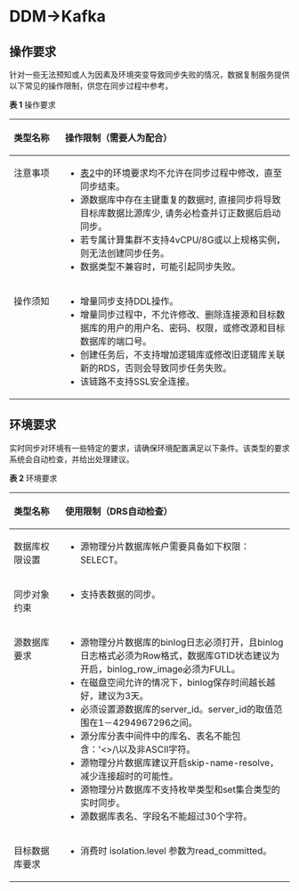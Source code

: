 # DDM-\>Kafka<a name="drs_04_0448"></a>

## 操作要求<a name="section1691943218231"></a>

针对一些无法预知或人为因素及环境突变导致同步失败的情况，数据复制服务提供以下常见的操作限制，供您在同步过程中参考。

**表 1**  操作要求

<a name="table88114333143"></a>
<table><thead align="left"><tr id="row581153310145"><th class="cellrowborder" valign="top" width="18.32%" id="mcps1.2.3.1.1"><p id="p6811173316140"><a name="p6811173316140"></a><a name="p6811173316140"></a><strong id="b481283316141"><a name="b481283316141"></a><a name="b481283316141"></a>类型名称</strong></p>
</th>
<th class="cellrowborder" valign="top" width="81.67999999999999%" id="mcps1.2.3.1.2"><p id="p13812533121416"><a name="p13812533121416"></a><a name="p13812533121416"></a><strong id="b13812163313148"><a name="b13812163313148"></a><a name="b13812163313148"></a>操作限制</strong>（需要人为配合）</p>
</th>
</tr>
</thead>
<tbody><tr id="row15813533111413"><td class="cellrowborder" valign="top" width="18.32%" headers="mcps1.2.3.1.1 "><p id="p10813183318143"><a name="p10813183318143"></a><a name="p10813183318143"></a>注意事项</p>
</td>
<td class="cellrowborder" valign="top" width="81.67999999999999%" headers="mcps1.2.3.1.2 "><a name="ul98136337142"></a><a name="ul98136337142"></a><ul id="ul98136337142"><li><a href="#table13451741151419">表2</a>中的环境要求均不允许在同步过程中修改，直至同步结束。</li><li>源数据库中存在主键重复的数据时, 直接同步将导致目标库数据比源库少, 请务必检查并订正数据后启动同步。</li><li>若专属计算集群不支持4vCPU/8G或以上规格实例，则无法创建同步任务。</li><li>数据类型不兼容时，可能引起同步失败。</li></ul>
</td>
</tr>
<tr id="row4813933151416"><td class="cellrowborder" valign="top" width="18.32%" headers="mcps1.2.3.1.1 "><p id="p9813163318143"><a name="p9813163318143"></a><a name="p9813163318143"></a>操作须知</p>
</td>
<td class="cellrowborder" valign="top" width="81.67999999999999%" headers="mcps1.2.3.1.2 "><a name="ul1581343351414"></a><a name="ul1581343351414"></a><ul id="ul1581343351414"><li>增量同步支持DDL操作。</li><li>增量同步过程中，不允许修改、删除连接源和目标数据库的用户的用户名、密码、权限，或修改源和目标数据库的端口号。</li><li>创建任务后，不支持增加逻辑库或修改旧逻辑库关联新的RDS，否则会导致同步任务失败。</li><li>该链路不支持SSL安全连接。</li></ul>
</td>
</tr>
</tbody>
</table>

## 环境要求<a name="section86695405239"></a>

实时同步对环境有一些特定的要求，请确保环境配置满足以下条件。该类型的要求系统会自动检查，并给出处理建议。

**表 2**  环境要求

<a name="table13451741151419"></a>
<table><thead align="left"><tr id="row1546144115146"><th class="cellrowborder" valign="top" width="18.35%" id="mcps1.2.3.1.1"><p id="p1146841151414"><a name="p1146841151414"></a><a name="p1146841151414"></a><strong id="b184614131416"><a name="b184614131416"></a><a name="b184614131416"></a>类型名称</strong></p>
</th>
<th class="cellrowborder" valign="top" width="81.65%" id="mcps1.2.3.1.2"><p id="p174612411146"><a name="p174612411146"></a><a name="p174612411146"></a><strong id="b1646134181410"><a name="b1646134181410"></a><a name="b1646134181410"></a>使用限制</strong>（DRS自动检查）</p>
</th>
</tr>
</thead>
<tbody><tr id="row8461641171413"><td class="cellrowborder" valign="top" width="18.35%" headers="mcps1.2.3.1.1 "><p id="p20465419144"><a name="p20465419144"></a><a name="p20465419144"></a>数据库权限设置</p>
</td>
<td class="cellrowborder" valign="top" width="81.65%" headers="mcps1.2.3.1.2 "><a name="ul1946741191416"></a><a name="ul1946741191416"></a><ul id="ul1946741191416"><li>源物理分片数据库帐户需要具备如下权限：SELECT。</li></ul>
</td>
</tr>
<tr id="row154614181415"><td class="cellrowborder" valign="top" width="18.35%" headers="mcps1.2.3.1.1 "><p id="p1946341101411"><a name="p1946341101411"></a><a name="p1946341101411"></a>同步对象约束</p>
</td>
<td class="cellrowborder" valign="top" width="81.65%" headers="mcps1.2.3.1.2 "><a name="ul246941191416"></a><a name="ul246941191416"></a><ul id="ul246941191416"><li>支持表数据的同步。</li></ul>
</td>
</tr>
<tr id="row1347114112141"><td class="cellrowborder" valign="top" width="18.35%" headers="mcps1.2.3.1.1 "><p id="p11471641191416"><a name="p11471641191416"></a><a name="p11471641191416"></a>源数据库要求</p>
</td>
<td class="cellrowborder" valign="top" width="81.65%" headers="mcps1.2.3.1.2 "><a name="ul747184141414"></a><a name="ul747184141414"></a><ul id="ul747184141414"><li>源物理分片数据库的binlog日志必须打开，且binlog日志格式必须为Row格式，数据库GTID状态建议为开启，binlog_row_image必须为FULL。</li><li>在磁盘空间允许的情况下，binlog保存时间越长越好，建议为3天。</li><li>必须设置源数据库的server_id。server_id的取值范围在1－4294967296之间。</li><li>源分库分表中间件中的库名、表名不能包含：'&lt;&gt;/\以及非ASCII字符。</li><li>源物理分片数据库建议开启skip-name-resolve，减少连接超时的可能性。</li><li>源物理分片数据库不支持枚举类型和set集合类型的<span id="text14481541181412"><a name="text14481541181412"></a><a name="text14481541181412"></a>实时同步</span>。</li><li>源数据库表名、字段名不能超过30个字符。</li></ul>
</td>
</tr>
<tr id="row7481741131418"><td class="cellrowborder" valign="top" width="18.35%" headers="mcps1.2.3.1.1 "><p id="p7486415147"><a name="p7486415147"></a><a name="p7486415147"></a>目标数据库要求</p>
</td>
<td class="cellrowborder" valign="top" width="81.65%" headers="mcps1.2.3.1.2 "><a name="ul29831994476"></a><a name="ul29831994476"></a><ul id="ul29831994476"><li>消费时 isolation.level 参数为read_committed。</li></ul>
</td>
</tr>
</tbody>
</table>

